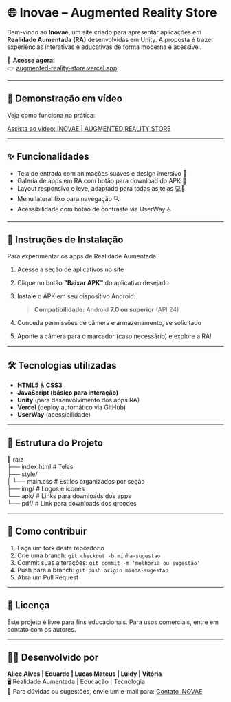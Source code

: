 # 🌐 Inovae – Augmented Reality Store

Bem-vindo ao **Inovae**, um site criado para apresentar aplicações em **Realidade Aumentada (RA)** desenvolvidas em Unity. A proposta é trazer experiências interativas e educativas de forma moderna e acessível.

🚀 **Acesse agora:**  
👉 [augmented-reality-store.vercel.app](https://augmented-reality-store.vercel.app/)

---

## 🎥 Demonstração em vídeo

Veja como funciona na prática:

[Assista ao vídeo: INOVAE | AUGMENTED REALITY STORE](https://youtu.be/hVrFQXp4JGk)

---

## ✨ Funcionalidades

- Tela de entrada com animações suaves e design imersivo 🌌
- Galeria de apps em RA com botão para download do APK 📱
- Layout responsivo e leve, adaptado para todas as telas 💻📱
- Menu lateral fixo para navegação 🔍
- Acessibilidade com botão de contraste via UserWay ♿

---

## 📱 Instruções de Instalação

Para experimentar os apps de Realidade Aumentada:

1. Acesse a seção de aplicativos no site
2. Clique no botão **"Baixar APK"** do aplicativo desejado
3. Instale o APK em seu dispositivo Android:
     
   > **Compatibilidade:** Android **7.0 ou superior** (API 24)
   
5. Conceda permissões de câmera e armazenamento, se solicitado
6. Aponte a câmera para o marcador (caso necessário) e explore a RA!

---

## 🛠️ Tecnologias utilizadas

- **HTML5** & **CSS3**  
- **JavaScript (básico para interação)**  
- **Unity** (para desenvolvimento dos apps RA)  
- **Vercel** (deploy automático via GitHub)  
- **UserWay** (acessibilidade)

---

## 📂 Estrutura do Projeto

📁 raiz </br>
├── index.html # Telas </br>
├── style/ </br>
│ └── main.css # Estilos organizados por seção </br>
├── img/ # Logos e ícones </br>
└── apk/ # Links para downloads dos apps </br>
└── pdf/ # Link para downloads dos qrcodes </br>

---

## 🚀 Como contribuir

1. Faça um fork deste repositório
2. Crie uma branch: `git checkout -b minha-sugestao`
3. Commit suas alterações: `git commit -m 'melhoria ou sugestão'`
4. Push para a branch: `git push origin minha-sugestao`
5. Abra um Pull Request

---

## 📄 Licença

Este projeto é livre para fins educacionais. Para usos comerciais, entre em contato com os autores.

---

## 🙋‍♀️ Desenvolvido por

**Alice Alves | Eduardo | Lucas Mateus | Luidy | Vitória**  
🖥️ Realidade Aumentada | Educação | Tecnologia  
📧 Para dúvidas ou sugestões, envie um e-mail para: [Contato INOVAE](mailto:alice60130@estudante.ifb.edu)
